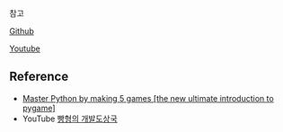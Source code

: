 참고

[Github](https://github.com/kairess/Vampire-Survivors-Python)

[Youtube](https://www.youtube.com/watch?v=-iZ_TO1kKpo&t=365s)

## Reference

- [Master Python by making 5 games [the new ultimate introduction to pygame]](https://youtu.be/8OMghdHP-zs?si=NSb5FGXmBx79rfM1)
- YouTube [빵형의 개발도상국](https://www.youtube.com/@bbanghyong)